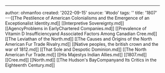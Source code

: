 ---
author: ohmanfoo
created: '2022-09-15'
source: '#todo'
tags: ''
title: '1807'
---[[The Pestilence of American Colonialisms and the Emergence of an Exceptionalist Identity.md]]
[[Interpretive Sovereignty.md]]
[[AgencyProblems in EarlyChartered Companies.md]]
[[Prevalence of Vitamin D Insufficiencyand Associated Factors Among Canadian Cree.md]]
[[The Leviathan of the North.md]]
[[The Causes and Origins of the North American Fur Trade Rivalry.md]]
[[Native peoples, the british crown and the war of 1812.md]]
[[That Sole and Despotic Dominion.md]]
[[The North American Fur Trade.md]]
[[His Majestys Indian Allies.md]]
[[1807.md]]
[[Cree.md]]
[[North.md]]
[[The Hudson's BayCompanyand Its Critics in the Eighteenth Century.md]]
